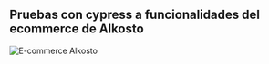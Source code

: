 ## Pruebas con cypress a funcionalidades del ecommerce de Alkosto
<img src="http://imgfz.com/i/4SfXe91.png" alt="E-commerce Alkosto">
